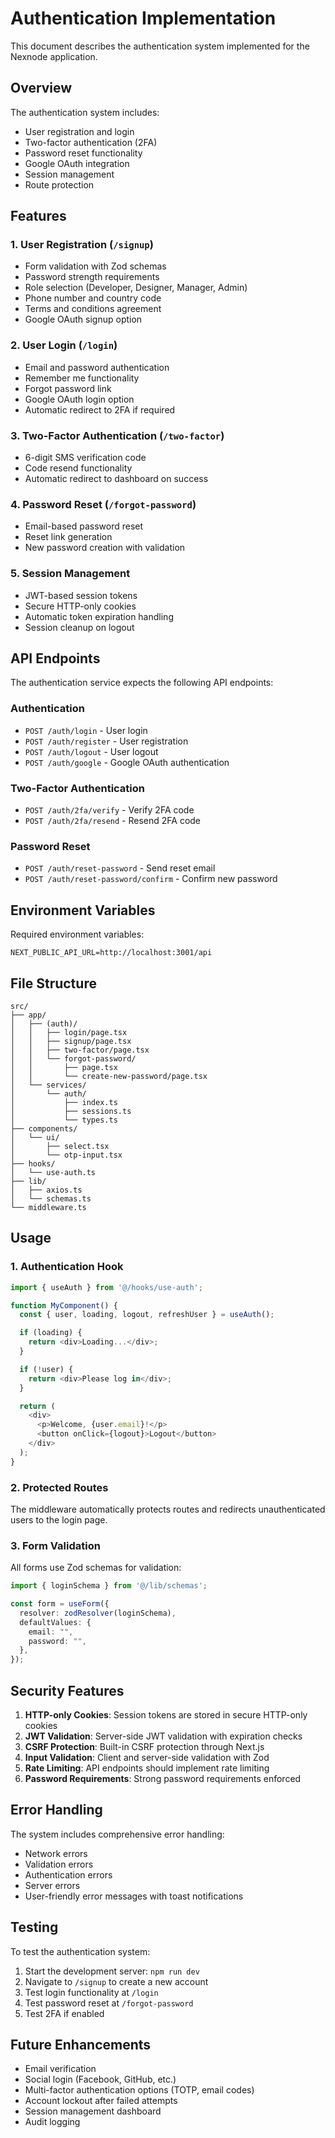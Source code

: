 # Authentication Implementation

This document describes the authentication system implemented for the Nexnode application.

## Overview

The authentication system includes:
- User registration and login
- Two-factor authentication (2FA)
- Password reset functionality
- Google OAuth integration
- Session management
- Route protection

## Features

### 1. User Registration (`/signup`)
- Form validation with Zod schemas
- Password strength requirements
- Role selection (Developer, Designer, Manager, Admin)
- Phone number and country code
- Terms and conditions agreement
- Google OAuth signup option

### 2. User Login (`/login`)
- Email and password authentication
- Remember me functionality
- Forgot password link
- Google OAuth login option
- Automatic redirect to 2FA if required

### 3. Two-Factor Authentication (`/two-factor`)
- 6-digit SMS verification code
- Code resend functionality
- Automatic redirect to dashboard on success

### 4. Password Reset (`/forgot-password`)
- Email-based password reset
- Reset link generation
- New password creation with validation

### 5. Session Management
- JWT-based session tokens
- Secure HTTP-only cookies
- Automatic token expiration handling
- Session cleanup on logout

## API Endpoints

The authentication service expects the following API endpoints:

### Authentication
- `POST /auth/login` - User login
- `POST /auth/register` - User registration
- `POST /auth/logout` - User logout
- `POST /auth/google` - Google OAuth authentication

### Two-Factor Authentication
- `POST /auth/2fa/verify` - Verify 2FA code
- `POST /auth/2fa/resend` - Resend 2FA code

### Password Reset
- `POST /auth/reset-password` - Send reset email
- `POST /auth/reset-password/confirm` - Confirm new password

## Environment Variables

Required environment variables:

```env
NEXT_PUBLIC_API_URL=http://localhost:3001/api
```

## File Structure

```
src/
├── app/
│   ├── (auth)/
│   │   ├── login/page.tsx
│   │   ├── signup/page.tsx
│   │   ├── two-factor/page.tsx
│   │   └── forgot-password/
│   │       ├── page.tsx
│   │       └── create-new-password/page.tsx
│   └── services/
│       └── auth/
│           ├── index.ts
│           ├── sessions.ts
│           └── types.ts
├── components/
│   └── ui/
│       ├── select.tsx
│       └── otp-input.tsx
├── hooks/
│   └── use-auth.ts
├── lib/
│   ├── axios.ts
│   └── schemas.ts
└── middleware.ts
```

## Usage

### 1. Authentication Hook

```typescript
import { useAuth } from '@/hooks/use-auth';

function MyComponent() {
  const { user, loading, logout, refreshUser } = useAuth();

  if (loading) {
    return <div>Loading...</div>;
  }

  if (!user) {
    return <div>Please log in</div>;
  }

  return (
    <div>
      <p>Welcome, {user.email}!</p>
      <button onClick={logout}>Logout</button>
    </div>
  );
}
```

### 2. Protected Routes

The middleware automatically protects routes and redirects unauthenticated users to the login page.

### 3. Form Validation

All forms use Zod schemas for validation:

```typescript
import { loginSchema } from '@/lib/schemas';

const form = useForm({
  resolver: zodResolver(loginSchema),
  defaultValues: {
    email: "",
    password: "",
  },
});
```

## Security Features

1. **HTTP-only Cookies**: Session tokens are stored in secure HTTP-only cookies
2. **JWT Validation**: Server-side JWT validation with expiration checks
3. **CSRF Protection**: Built-in CSRF protection through Next.js
4. **Input Validation**: Client and server-side validation with Zod
5. **Rate Limiting**: API endpoints should implement rate limiting
6. **Password Requirements**: Strong password requirements enforced

## Error Handling

The system includes comprehensive error handling:

- Network errors
- Validation errors
- Authentication errors
- Server errors
- User-friendly error messages with toast notifications

## Testing

To test the authentication system:

1. Start the development server: `npm run dev`
2. Navigate to `/signup` to create a new account
3. Test login functionality at `/login`
4. Test password reset at `/forgot-password`
5. Test 2FA if enabled

## Future Enhancements

- Email verification
- Social login (Facebook, GitHub, etc.)
- Multi-factor authentication options (TOTP, email codes)
- Account lockout after failed attempts
- Session management dashboard
- Audit logging 